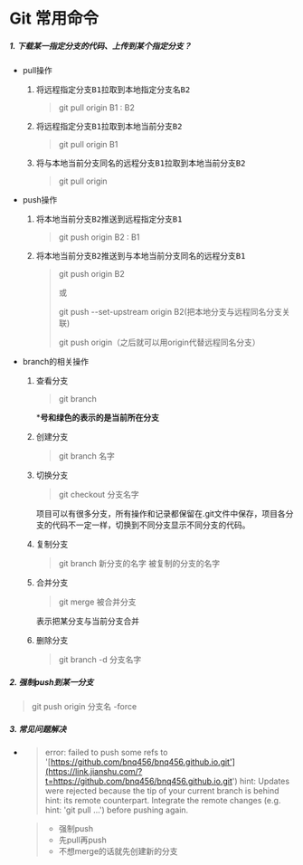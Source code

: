 # Git 常用命令

##### 1. 下载某一指定分支的代码、上传到某个指定分支？

- pull操作

  1. 将<kbd>远程指定分支B1</kbd>拉取到<kbd>本地指定分支名B2</kbd>

     > git pull origin B1 : B2

  2. 将<kbd>远程指定分支B1</kbd>拉取到<kbd>本地当前分支B2</kbd>

     > git pull origin B1

  3. 将<kbd>与本地当前分支同名的远程分支B1</kbd>拉取到<kbd>本地当前分支B2</kbd>

     > git pull origin

- push操作

  1. 将<kbd>本地当前分支B2</kbd>推送到<kbd>远程指定分支B1</kbd>

     > git push origin B2 : B1

  2. 将<kbd>本地当前分支B2</kbd>推送到<kbd>与本地当前分支同名的远程分支B1</kbd>

     > git push origin B2
     >
     > 或
     >
     > git push --set-upstream origin B2(把本地分支与远程同名分支关联)
     >
     > git push origin（之后就可以用origin代替远程同名分支）

- branch的相关操作

  1. 查看分支

     > git branch

     ***号和绿色的表示的是当前所在分支**

  2. 创建分支

     > git branch 名字

  3. 切换分支

     > git checkout 分支名字

     项目可以有很多分支，所有操作和记录都保留在.git文件中保存，项目各分支的代码不一定一样，切换到不同分支显示不同分支的代码。

  4. 复制分支

     > git branch 新分支的名字  被复制的分支的名字

  5. 合并分支

     > git merge 被合并分支

     表示把某分支与当前分支合并

  6. 删除分支

     > git branch -d 分支名字

##### 2. 强制push到某一分支

> git push origin 分支名 -force

##### 3. 常见问题解决

- > error: failed to push some refs to '[https://github.com/bnq456/bnq456.github.io.git'](https://link.jianshu.com/?t=https://github.com/bnq456/bnq456.github.io.git')
  > hint: Updates were rejected because the tip of your current branch is behind
  > hint: its remote counterpart. Integrate the remote changes (e.g.
  > hint: 'git pull ...') before pushing again.

  > - 强制push
  > - 先pull再push
  > - 不想merge的话就先创建新的分支